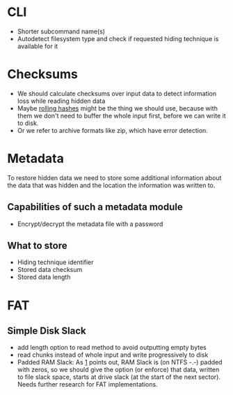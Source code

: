# CLI

* Shorter subcommand name(s)
* Autodetect filesystem type and check if requested hiding technique is available for it

# Checksums

* We should calculate checksums over input data to detect information loss while reading hidden data
* Maybe [rolling hashes](https://en.wikipedia.org/wiki/Rolling_hash) might be the thing we should use, because with them we don't need to buffer the whole input first, before we can write it to disk.
* Or we refer to archive formats like zip, which have error detection.

# Metadata

To restore hidden data we need to store some additional information about the data that was hidden and the location the information was written to.

## Capabilities of such a metadata module

* Encrypt/decrypt the metadata file with a password

## What to store

* Hiding technique identifier
* Stored data checksum
* Stored data length

# FAT

## Simple Disk Slack

* add length option to read method to avoid outputting empty bytes
* read chunks instead of whole input and write progressively to disk
* Padded RAM Slack: As [1] points out, RAM Slack is (on NTFS -.-) padded with zeros, so we should give the option (or enforce) that data, written to file slack space, starts at drive slack (at the start of the next sector). Needs further research for FAT implementations.

[1]: https://www.scribd.com/document/6642954/Ntfs-Hidden-Data-Analysis
